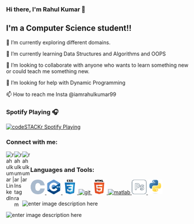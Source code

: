 ### Hi there, I'm Rahul Kumar 👋

## I'm a Computer Science student!!

🔭 I’m currently exploring different domains.

🌱 I’m currently learning Data Structures and Algorithms and OOPS

👯 I’m looking to collaborate with anyone who wants to learn something new or could teach me something new.

🤝 I’m looking for help with Dynamic Programming

📫 How to reach me Insta @iamrahulkumar99

### Spotify Playing 🎧

[<img src="https://now-playing-codestackr.vercel.app/api/spotify-playing" alt="codeSTACKr Spotify Playing" width="350" />](https://open.spotify.com/user/a4xfrq6j3i8dau9djhhbujq1j)

### Connect with me:

[<img align="left" alt="rahulkumar | LinkedIn" width="22px" src="https://cdn.jsdelivr.net/npm/simple-icons@v3/icons/linkedin.svg" />][linkedin]
[<img align="left" alt="rahulkumar | Instagram" width="22px" src="https://cdn.jsdelivr.net/npm/simple-icons@v3/icons/instagram.svg" />][instagram]
[<img align="left" alt="rahulkumar" width="22px" src="https://uxwing.com/wp-content/themes/uxwing/download/10-brands-and-social-media/twitter-round-line-color.svg" />][twitter]
</br>

<h3 align="left">Languages and Tools:</h3>
<p align="left"> <a href="https://www.cprogramming.com/" target="_blank"> <img src="https://raw.githubusercontent.com/devicons/devicon/master/icons/c/c-original.svg" alt="c" width="40" height="40"/> </a> <a href="https://www.w3schools.com/cpp/" target="_blank"> <img src="https://raw.githubusercontent.com/devicons/devicon/master/icons/cplusplus/cplusplus-original.svg" alt="cplusplus" width="40" height="40"/> </a> <a href="https://www.w3schools.com/css/" target="_blank"> <img src="https://raw.githubusercontent.com/devicons/devicon/master/icons/css3/css3-original-wordmark.svg" alt="css3" width="40" height="40"/> </a> <a href="https://git-scm.com/" target="_blank"> <img src="https://www.vectorlogo.zone/logos/git-scm/git-scm-icon.svg" alt="git" width="40" height="40"/> </a> <a href="https://www.w3.org/html/" target="_blank"> <img src="https://raw.githubusercontent.com/devicons/devicon/master/icons/html5/html5-original-wordmark.svg" alt="html5" width="40" height="40"/> </a> <a href="https://www.mathworks.com/" target="_blank"> <img src="https://raw.githubusercontent.com/simple-icons/simple-icons/master/icons/mathworks.svg" alt="matlab" width="40" height="40"/> </a> <a href="https://www.photoshop.com/en" target="_blank"> <img src="https://raw.githubusercontent.com/devicons/devicon/master/icons/photoshop/photoshop-line.svg" alt="photoshop" width="40" height="40"/> </a> <a href="https://www.python.org" target="_blank"> <img src="https://raw.githubusercontent.com/devicons/devicon/master/icons/python/python-original.svg" alt="python" width="40" height="40"/> </a> </p>

![enter image description here](https://github-readme-stats.vercel.app/api?username=585rahulkumar&theme=yeblu&show_icons=true)

![enter image description here](https://github-readme-stats.vercel.app/api/top-langs?username=585rahulkumar&theme=onedark)

[twitter]: https://twitter.com/iamrahulkumar99
[instagram]: https://www.instagram.com/iamrahulkumar99/
[linkedin]: https://www.linkedin.com/in/rahul-kumar-1b37381b9/

